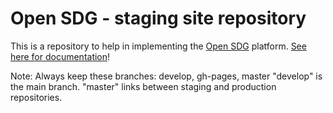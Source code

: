 # Open SDG - staging site repository

This is a repository to help in implementing the [Open SDG](https://github.com/open-sdg/open-sdg) platform. [See here for documentation](https://open-sdg.readthedocs.io)!


Note: 
Always keep these branches: develop, gh-pages, master
"develop" is the main branch. 
"master" links between staging and production repositories.

